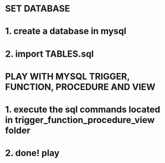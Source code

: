 
# SET DATABASE
# 1. create a database in mysql
# 2. import TABLES.sql

# PLAY WITH MYSQL TRIGGER, FUNCTION, PROCEDURE AND VIEW
# 1. execute the sql commands located in trigger_function_procedure_view folder
# 2. done! play 